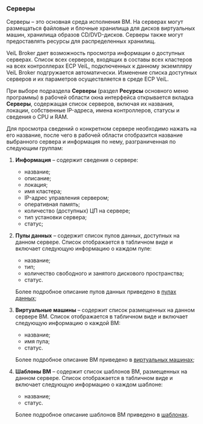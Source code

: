 ### Серверы

Серверы – это основная среда исполнения ВМ. На серверах могут размещаться файловые и блочные 
хранилища для дисков виртуальных машин, хранилища образов CD/DVD-дисков. Серверы также могут 
предоставлять ресурсы для распределенных хранилищ. 

VeiL  Broker дает возможность просмотра информации о доступных серверах. Список всех серверов, 
входящих в составы всех кластеров на всех контроллерах ECP VeiL, подключенных к данному экземпляру 
VeiL Broker подгружается автоматически. Изменение списка доступных серверов и их параметров 
осуществляется в среде ECP VeiL.

При выборе подраздела **Серверы** (раздел **Ресурсы** основного меню программы) в рабочей области 
окна интерфейса открывается вкладка **Серверы**, содержащая список серверов, включая их 
названия, локации, собственные IP-адреса, имена контроллеров, статусы и сведения о CPU и RAM. 

Для просмотра сведений о конкретном сервере необходимо нажать на его название, 
после чего в рабочей области отобразится название выбранного сервера и информация по нему, 
разграниченная по следующим группам:

1. **Информация** – содержит сведения о сервере: 

     - название;
     - описание;
     - локация;
     - имя кластера;
     - IP-адрес управления сервером;
     - оперативная память;
     - количество (доступных) ЦП на сервере;
     - тип установки сервера;
     - статус;

2. **Пулы данных** – содержит список пулов данных, доступных на данном сервере. Список отображается 
в табличном виде и включает следующую информацию о каждом пуле:

     - название;
     - тип;
     - количество свободного и занятого дискового пространства;
     - статус.

     Более подробное описание пулов данных приведено в [пулах данных](datapools.md);

3. **Виртуальные машины** – содержит список размещенных на данном сервере ВМ. Список отображается 
в табличном виде и включает следующую информацию о каждой ВМ:

     - название;
     - имя пула;
     - статус.

     Более подробное описание ВМ приведено в [виртуальных машинах](domains.md);

4. **Шаблоны ВМ** – содержит список шаблонов ВМ, размещенных на данном сервере. Список отображается 
в табличном виде и включает следующую информацию о каждом шаблоне:

     - название;
     - статус.

     Более подробное описание шаблонов ВМ приведено в [шаблонах](templates.md).

